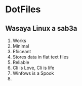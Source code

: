 # DotFiles
## Wasaya Linux a sab3a

1. Works
2. Minimal
3. Efiiceant 
4. Stores data in flat text files
5. Reliable
6. Cli is Love, Cli is life
7. Winfows is a Spook
8. 
